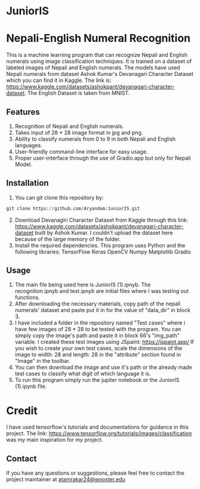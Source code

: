 # JuniorIS
# Nepali-English Numeral Recognition

This is a machine learning program that can recognize Nepali and English numerals using image classification techniques. It is trained on a dataset of labeled images of Nepali and English numerals. The models have used Nepali numerals from dataset Ashok Kumar's Devanagari Character Dataset which you can find it in Kaggle. The link is: https://www.kaggle.com/datasets/ashokpant/devanagari-character-dataset. The English Dataset is taken from MNIST.
## Features
1) Recognition of Nepali and English numerals.
2) Takes input of 28 * 28 image format in jpg and png.
3) Ability to classify numerals from 0 to 9 in both Nepali and English languages.
4) User-friendly command-line interface for easy usage.
5) Proper user-interface through the use of Gradio.app but only for Nepali Model.

## Installation

1) You can git clone this repository by: 
```Python
git clone https://github.com/Aryandom/JuniorIS.git
```
2) Download Devanagiri Character Dataset from Kaggle through this link: https://www.kaggle.com/datasets/ashokpant/devanagari-character-dataset built by Ashok Kumar. I couldn't upload the dataset here because of the large memory of the folder. 
3) Install the required dependencies. This program uses Python and the following libraries:
TensorFlow
Keras
OpenCV
Numpy
Matplotlib
Gradio

## Usage
1) The main file being used here is JuniorIS (1).ipnyb. The recognition.ipnyb and test.ipnyb are initial files where I was testing out functions. 
1) After downloading the necessary materials, copy path of the nepali numerals' dataset and paste put it in for the value of "data_dir" in block 3. 
2) I have included a folder in the repository named "Test cases" where i have few images of 28 * 28 to be tested with the program. You can simply copy the image's path and paste it in block 66's "img_path" variable. I created these test images using JSpaint: https://jspaint.app/ If you wish to create your own test cases, scale the dimensions of the image to width: 28 and length: 28 in the "attribute" section found in "Image" in the toolbar. 
3) You can then download the image and use it's path or the already made test cases to classify what digit of which language it is.
4)  To run this program simply run the jupiter notebook or the JuniorIS (1).ipynb file.  

# Credit

I have used tensorflow's tutorials and documentations for guidance in this project. The link: https://www.tensorflow.org/tutorials/images/classification was my main inspiration for my project.
## Contact
If you have any questions or suggestions, please feel free to contact the project maintainer at atamrakar24@wooster.edu
